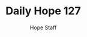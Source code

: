 ---
image: /assets/img/daily-hope-default-artwork.png
title: Daily Hope 127
number: 127
categories:
  - Daily Hope
author: Hope Staff
notes: Daily Hope 127
embed: >-
  <iframe src="https://open.spotify.com/embed/episode/7grNIti2mgH99Clkh3ro7B?utm_source=generator" width="400px" height="102px" frameborder=“0" scrolling=“no”></iframe>
---